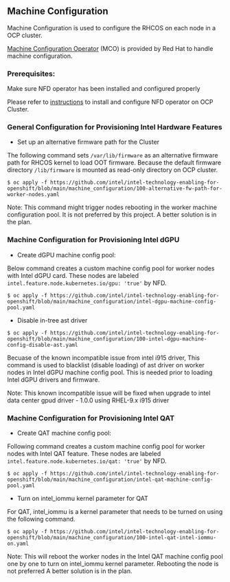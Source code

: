 ## Machine Configuration

Machine Configuration is used to configure the RHCOS on each node in a OCP cluster.

[Machine Configuration Operator](https://github.com/openshift/machine-config-operator) (MCO) is provided by Red Hat to handle machine configuration.

### Prerequisites:

Make sure NFD operator has been installed and configured properly 

Please refer to [instructions](/nfd/README.md#steps-to-install-and-configure-nfd-operator-on-ocp-cluster) to install and configure NFD operator on OCP Cluster.

### General Configuration for Provisioning Intel Hardware Features
* Set up an alternative firmware path for the Cluster 

The following command sets `/var/lib/firmware` as an alternative firmware path for RHCOS kernel to load OOT firmware. Because the default firmware directory `/lib/firmware` is mounted as read-only directory on OCP cluster.

```$ oc apply -f https://github.com/intel/intel-technology-enabling-for-openshift/blob/main/machine_configuration/100-alternative-fw-path-for-worker-nodes.yaml```

Note: This command might trigger nodes rebooting in the worker machine configuration pool. It is not preferred by this project. A better solution is in the plan.

### Machine Configuration for Provisioning Intel dGPU
* Create dGPU machine config pool:

Below command creates a custom machine config pool for worker nodes with Intel dGPU card. These nodes are labeled `intel.feature.node.kubernetes.io/gpu: 'true'` by NFD. 

```$ oc apply -f https://github.com/intel/intel-technology-enabling-for-openshift/blob/main/machine_configuration/intel-dgpu-machine-config-pool.yaml```

* Disable in-tree ast driver 

```$ oc apply -f https://github.com/intel/intel-technology-enabling-for-openshift/blob/main/machine_configuration/100-intel-dgpu-machine-config-disable-ast.yaml```

Becuase of the known incompatible issue from intel i915 driver, This command is used to blacklist (disable loading) of ast driver on worker nodes in Intel dGPU machine config pool. This is needed prior to loading Intel dGPU drivers and firmware. 

Note: This known incompatible issue will be fixed when upgrade to intel data center gpud driver - 1.0.0 using RHEL-9.x i915 driver

### Machine Configuration for Provisioning Intel QAT

* Create QAT machine config pool:

Following command creates a custom machine config pool for worker nodes with Intel QAT feature. These nodes are labeled `intel.feature.node.kubernetes.io/qat: 'true'` by NFD. 

```$ oc apply -f https://github.com/intel/intel-technology-enabling-for-openshift/blob/main/machine_configuration/intel-qat-machine-config-pool.yaml```

* Turn on intel_iommu kernel parameter for QAT

For QAT, intel_iommu is a kernel parameter that needs to be turned on using the following command.

```$ oc apply -f https://github.com/intel/intel-technology-enabling-for-openshift/blob/main/machine_configuration/100-intel-qat-intel-iommu-on.yaml```

Note: This will reboot the worker nodes in the Intel QAT machine config pool one by one to turn on intel_iommu kernel parameter. Rebooting the node is not preferred A better solution is in the plan.
